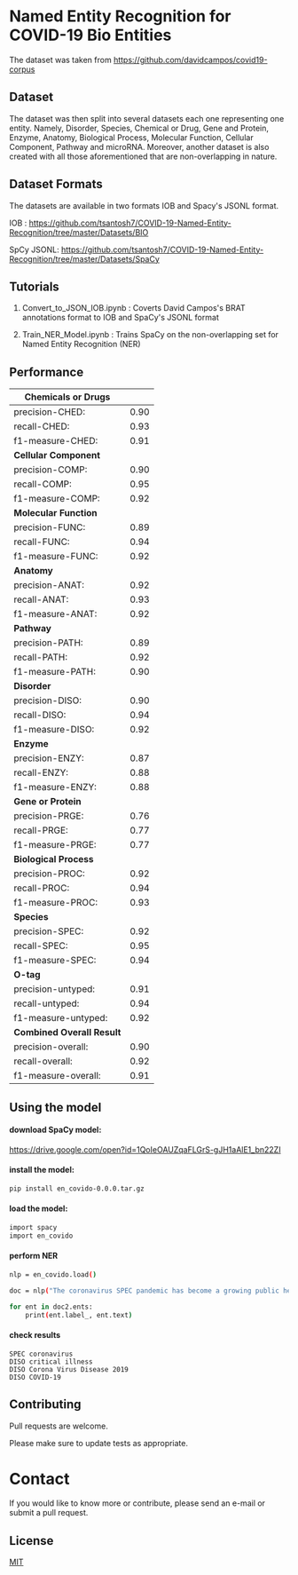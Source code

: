# Named Entity Recognition for COVID-19 Bio Entities

The dataset was taken from <https://github.com/davidcampos/covid19-corpus>

## Dataset

The dataset was then split into several datasets each one representing one entity. Namely, Disorder, Species, Chemical or Drug, 
Gene and Protein, Enzyme, Anatomy, Biological Process, Molecular Function, Cellular Component, Pathway	and microRNA. Moreover, another dataset is also created with all those aforementioned that are non-overlapping in nature. 


## Dataset Formats
The datasets are available in two formats IOB and Spacy's JSONL format. 

IOB : <https://github.com/tsantosh7/COVID-19-Named-Entity-Recognition/tree/master/Datasets/BIO>

SpCy JSONL: <https://github.com/tsantosh7/COVID-19-Named-Entity-Recognition/tree/master/Datasets/SpaCy>

## Tutorials
1. Convert_to_JSON_IOB.ipynb : Coverts David Campos's BRAT annotations format to IOB and SpaCy's JSONL format

2. Train_NER_Model.ipynb : Trains SpaCy on the non-overlapping set for Named Entity Recognition (NER)

## Performance

| Chemicals or Drugs          	|      	|
|-----------------------------	|------	|
| precision-CHED:             	| 0.90 	|
| recall-CHED:                	| 0.93 	|
| f1-measure-CHED:            	| 0.91 	|
| **Cellular Component**      	|      	|
| precision-COMP:             	| 0.90 	|
| recall-COMP:                	| 0.95 	|
| f1-measure-COMP:            	| 0.92 	|
| **Molecular Function**      	|      	|
| precision-FUNC:             	| 0.89 	|
| recall-FUNC:                	| 0.94 	|
| f1-measure-FUNC:            	| 0.92 	|
| **Anatomy**                 	|      	|
| precision-ANAT:             	| 0.92 	|
| recall-ANAT:                	| 0.93 	|
| f1-measure-ANAT:            	| 0.92 	|
| **Pathway**                 	|      	|
| precision-PATH:             	| 0.89 	|
| recall-PATH:                	| 0.92 	|
| f1-measure-PATH:            	| 0.90 	|
| **Disorder**                	|      	|
| precision-DISO:             	| 0.90 	|
| recall-DISO:                	| 0.94 	|
| f1-measure-DISO:            	| 0.92 	|
| **Enzyme**                  	|      	|
| precision-ENZY:             	| 0.87 	|
| recall-ENZY:                	| 0.88 	|
| f1-measure-ENZY:            	| 0.88 	|
| **Gene or Protein**         	|      	|
| precision-PRGE:             	| 0.76 	|
| recall-PRGE:                	| 0.77 	|
| f1-measure-PRGE:            	| 0.77 	|
| **Biological Process**      	|      	|
| precision-PROC:             	| 0.92 	|
| recall-PROC:                	| 0.94 	|
| f1-measure-PROC:            	| 0.93 	|
| **Species**                 	|      	|
| precision-SPEC:             	| 0.92 	|
| recall-SPEC:                	| 0.95 	|
| f1-measure-SPEC:            	| 0.94 	|
| **O-tag**                   	|      	|
| precision-untyped:          	| 0.91 	|
| recall-untyped:             	| 0.94 	|
| f1-measure-untyped:         	| 0.92 	|
| **Combined Overall Result** 	|      	|
| precision-overall:          	| 0.90 	|
| recall-overall:             	| 0.92 	|
| f1-measure-overall:         	| 0.91 	|

## Using the model

#### download SpaCy model: 
<https://drive.google.com/open?id=1QoIeOAUZqaFLGrS-gJH1aAlE1_bn22ZI>


#### install the model:
``` bash
pip install en_covido-0.0.0.tar.gz 
```

#### load the model:

```bash
import spacy
import en_covido
```

#### perform NER

```bash
nlp = en_covido.load()

doc = nlp("The coronavirus SPEC pandemic has become a growing public health concern worldwide, and there are insufficient epidemiological data on critical illness DISO . We sought to investigate the clinical course and features of critical patients with Corona Virus Disease 2019 DISO (COVID-19).")

for ent in doc2.ents:
    print(ent.label_, ent.text)
```
#### check results

```
SPEC coronavirus
DISO critical illness
DISO Corona Virus Disease 2019
DISO COVID-19
```



## Contributing
Pull requests are welcome. 

Please make sure to update tests as appropriate.

# Contact
If you would like to know more or contribute, please send an e-mail or submit a pull request.

## License
[MIT](https://choosealicense.com/licenses/mit/)